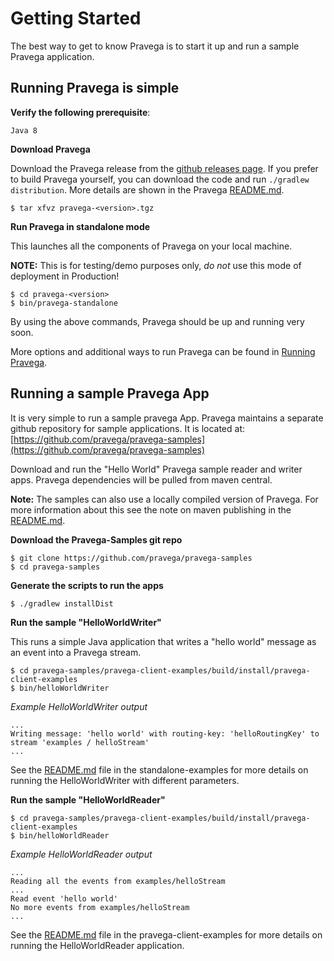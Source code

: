 <!--
Copyright (c) 2017 Dell Inc., or its subsidiaries. All Rights Reserved.

Licensed under the Apache License, Version 2.0 (the "License");
you may not use this file except in compliance with the License.
You may obtain a copy of the License at

    http://www.apache.org/licenses/LICENSE-2.0
-->
# Getting Started


The best way to get to know Pravega is to start it up and run a sample Pravega
application.

## Running Pravega is simple


**Verify the following prerequisite**:

```
Java 8
```

**Download Pravega**

Download the Pravega release from the [github releases page](https://github.com/pravega/pravega/releases).
If you prefer to build Pravega yourself, you can download the code and run `./gradlew distribution`. More 
details are shown in the Pravega [README.md](https://github.com/pravega/pravega/blob/master/README.md).

```
$ tar xfvz pravega-<version>.tgz
```

**Run Pravega in standalone mode**

This launches all the components of Pravega on your local machine.

**NOTE:** This is for testing/demo purposes only, *do not* use this mode of deployment 
in Production!
           

```
$ cd pravega-<version>
$ bin/pravega-standalone
```

By using the above commands, Pravega should be up and running very soon.

More options and additional ways to run Pravega can be found in [Running Pravega](deployment/deployment.md).

## Running a sample Pravega App

It is very simple to run a sample pravega App. Pravega maintains a separate github repository for sample applications.  It is located at:
[https://github.com/pravega/pravega-samples](https://github.com/pravega/pravega-samples)

Download and run the "Hello World" Pravega sample reader and writer apps. Pravega
dependencies will be pulled from maven central.

**Note:** The samples can also use a locally compiled version of Pravega. For more information
about this see the note on maven publishing in the [README.md](../../../README.md).

**Download the Pravega-Samples git repo**

```
$ git clone https://github.com/pravega/pravega-samples
$ cd pravega-samples
```

**Generate the scripts to run the apps**

```
$ ./gradlew installDist
```

**Run the sample "HelloWorldWriter"**

This runs a simple Java application that writes a "hello world" message
        as an event into a Pravega stream.
```
$ cd pravega-samples/pravega-client-examples/build/install/pravega-client-examples
$ bin/helloWorldWriter
```
_Example HelloWorldWriter output_
```
...
Writing message: 'hello world' with routing-key: 'helloRoutingKey' to stream 'examples / helloStream'
...
```
See the [README.md](https://github.com/pravega/pravega-samples/blob/v0.3.2/pravega-client-examples/README.md) file in the standalone-examples for more details
    on running the HelloWorldWriter with different parameters.

**Run the sample "HelloWorldReader"**

```
$ cd pravega-samples/pravega-client-examples/build/install/pravega-client-examples
$ bin/helloWorldReader
```

_Example HelloWorldReader output_
```
...
Reading all the events from examples/helloStream
...
Read event 'hello world'
No more events from examples/helloStream
...
```

See the [README.md](https://github.com/pravega/pravega-samples/blob/v0.3.2/pravega-client-examples/README.md) file in the pravega-client-examples for more details on running the
    HelloWorldReader application.

